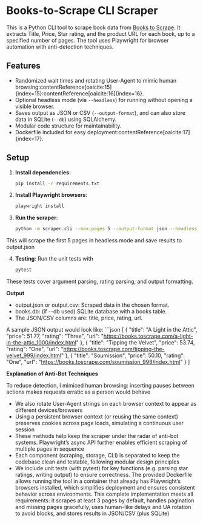 # Books-to-Scrape CLI Scraper

This is a Python CLI tool to scrape book data from [Books to Scrape](https://books.toscrape.com). It extracts Title, Price, Star rating, and the product URL for each book, up to a specified number of pages. The tool uses Playwright for browser automation with anti-detection techniques.

## Features
- Randomized wait times and rotating User-Agent to mimic human browsing:contentReference[oaicite:15]{index=15}:contentReference[oaicite:16]{index=16}.
- Optional headless mode (via `--headless`) for running without opening a visible browser.
- Saves output as JSON or CSV (`--output-format`), and can also store data in SQLite (`--db`) using SQLAlchemy.
- Modular code structure for maintainability.
- Dockerfile included for easy deployment:contentReference[oaicite:17]{index=17}.

## Setup

1. **Install dependencies**:
   ```bash
   pip install -r requirements.txt

2. **Install Playwright browsers**:
    ```bash
    playwright install

3. **Run the scraper**:
    ```bash
    python -m scraper.cli --max-pages 5 --output-format json --headless

This will scrape the first 5 pages in headless mode and save results to output.json

4. **Testing**:
Run the unit tests with
    ```bash
    pytest
These tests cover argument parsing, rating parsing, and output formatting.

**Output**
 - output.json or output.csv: Scraped data in the chosen format.
 - books.db: (if --db used) SQLite database with a books table.
 - The JSON/CSV columns are: title, price, rating, url.


A sample JSON output would look like:
    ```json
    [
        {
            "title": "A Light in the Attic",
            "price": 51.77,
            "rating": "Three",
            "url": "https://books.toscrape.com/a-light-in-the-attic_1000/index.html"
        },
        {
            "title": "Tipping the Velvet",
            "price": 53.74,
            "rating": "One",
            "url": "https://books.toscrape.com/tipping-the-velvet_999/index.html"
        },
        {
            "title": "Soumission",
            "price": 50.10,
            "rating": "One",
            "url": "https://books.toscrape.com/soumission_998/index.html"
        }
    ]



**Explanation of Anti-Bot Techniques**

To reduce detection, I mimiced human browsing: inserting pauses between actions makes requests erratic as a person would behave
 - We also rotate User-Agent strings on each browser context to appear as different devices/browsers
 - Using a persistent browser context (or reusing the same context) preserves cookies across page loads, simulating a continuous user session
 - These methods help keep the scraper under the radar of anti-bot systems. Playwright’s async API further enables efficient scraping of multiple pages in sequence
 - Each component (scraping, storage, CLI) is separated to keep the codebase clean and testable, following modular design principles
 - We include unit tests (with pytest) for key functions (e.g. parsing star ratings, writing output) to ensure correctness. The provided Dockerfile allows running the tool in a container that already has Playwright’s browsers installed, which simplifies deployment and ensures consistent behavior across environments. This complete implementation meets all requirements: it scrapes at least 3 pages by default, handles pagination and missing pages gracefully, uses human-like delays and UA rotation to avoid blocks, and stores results in JSON/CSV (plus SQLite)